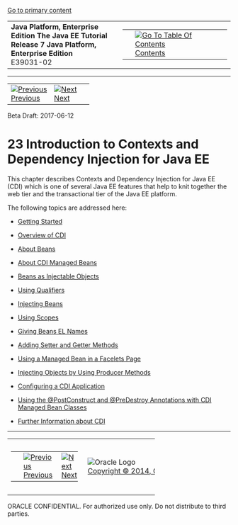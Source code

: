 [Go to primary content](#BEGIN)

<table>
<colgroup>
<col width="50%" />
<col width="50%" />
</colgroup>
<tbody>
<tr class="odd">
<td><strong>Java Platform, Enterprise Edition The Java EE Tutorial</strong><br />
<strong>Release 7 Java Platform, Enterprise Edition</strong><br />
E39031-02</td>
<td><table>
<tbody>
<tr class="odd">
<td> </td>
<td><a href="toc.htm"><img src="../../dcommon/gifs/toc.gif" alt="Go To Table Of Contents" /><br />
<span class="icon">Contents</span></a></td>
</tr>
</tbody>
</table></td>
</tr>
</tbody>
</table>

-----

<table>
<tbody>
<tr class="odd">
<td><a href="partcdi.htm"><img src="../../dcommon/gifs/leftnav.gif" alt="Previous" /><br />
<span class="icon">Previous</span></a> </td>
<td><a href="cdi-basic001.htm"><img src="../../dcommon/gifs/rightnav.gif" alt="Next" /><br />
<span class="icon">Next</span></a></td>
<td> </td>
</tr>
</tbody>
</table>

Beta Draft: 2017-06-12

# 23 Introduction to Contexts and Dependency Injection for Java EE

This chapter describes Contexts and Dependency Injection for Java EE
(CDI) which is one of several Java EE features that help to knit
together the web tier and the transactional tier of the Java EE
platform.

The following topics are addressed here:

  - [Getting Started](cdi-basic001.htm#BABJDJGA)

  - [Overview of CDI](cdi-basic002.htm#GIWHL)

  - [About Beans](cdi-basic003.htm#GJEBJ)

  - [About CDI Managed Beans](cdi-basic004.htm#GJFZI)

  - [Beans as Injectable Objects](cdi-basic005.htm#GIZKS)

  - [Using Qualifiers](cdi-basic006.htm#GJBCK)

  - [Injecting Beans](cdi-basic007.htm#GJBAN)

  - [Using Scopes](cdi-basic008.htm#GJBBK)

  - [Giving Beans EL Names](cdi-basic009.htm#GJBAK)

  - [Adding Setter and Getter Methods](cdi-basic010.htm#GJBBP)

  - [Using a Managed Bean in a Facelets Page](cdi-basic011.htm#GJBBU)

  - [Injecting Objects by Using Producer
    Methods](cdi-basic012.htm#GJDID)

  - [Configuring a CDI Application](cdi-basic013.htm#GJBNZ)

  - [Using the @PostConstruct and @PreDestroy Annotations with CDI
    Managed Bean Classes](cdi-basic014.htm#BABJFEAI)

  - [Further Information about CDI](cdi-basic015.htm#GIWEL)

-----

<table style="width:66%;">
<colgroup>
<col width="33%" />
<col width="0%" />
<col width="33%" />
</colgroup>
<tbody>
<tr class="odd">
<td><table style="width:96%;">
<colgroup>
<col width="0%" />
<col width="48%" />
<col width="48%" />
</colgroup>
<tbody>
<tr class="odd">
<td> </td>
<td><a href="partcdi.htm"><img src="../../dcommon/gifs/leftnav.gif" alt="Previous" /><br />
<span class="icon">Previous</span></a> </td>
<td><a href="cdi-basic001.htm"><img src="../../dcommon/gifs/rightnav.gif" alt="Next" /><br />
<span class="icon">Next</span></a></td>
</tr>
</tbody>
</table></td>
<td><img src="../../dcommon/gifs/oracle.gif" alt="Oracle Logo" class="copyrightlogo" /> <a href="../../dcommon/html/cpyr.htm"><br />
<span class="copyrightlogo">Copyright © 2014, Oracle and/or its affiliates. All rights reserved.</span></a></td>
<td><table>
<tbody>
<tr class="odd">
<td> </td>
<td><a href="toc.htm"><img src="../../dcommon/gifs/toc.gif" alt="Go To Table Of Contents" /><br />
<span class="icon">Contents</span></a></td>
</tr>
</tbody>
</table></td>
</tr>
</tbody>
</table>

ORACLE CONFIDENTIAL. For authorized use only. Do not distribute to third parties.
